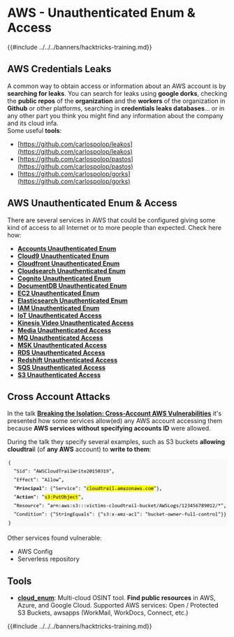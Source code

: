 # AWS - Unauthenticated Enum & Access

{{#include ../../../banners/hacktricks-training.md}}

## AWS Credentials Leaks

A common way to obtain access or information about an AWS account is by **searching for leaks**. You can search for leaks using **google dorks**, checking the **public repos** of the **organization** and the **workers** of the organization in **Github** or other platforms, searching in **credentials leaks databases**... or in any other part you think you might find any information about the company and its cloud infa.\
Some useful **tools**:

- [https://github.com/carlospolop/leakos](https://github.com/carlospolop/leakos)
- [https://github.com/carlospolop/pastos](https://github.com/carlospolop/pastos)
- [https://github.com/carlospolop/gorks](https://github.com/carlospolop/gorks)

## AWS Unauthenticated Enum & Access

There are several services in AWS that could be configured giving some kind of access to all Internet or to more people than expected. Check here how:

- [**Accounts Unauthenticated Enum**](aws-accounts-unauthenticated-enum.md)
- [**Cloud9 Unauthenticated Enum**](https://github.com/carlospolop/hacktricks-cloud/blob/master/pentesting-cloud/aws-security/aws-unauthenticated-enum-access/broken-reference/README.md)
- [**Cloudfront Unauthenticated Enum**](aws-cloudfront-unauthenticated-enum.md)
- [**Cloudsearch Unauthenticated Enum**](https://github.com/carlospolop/hacktricks-cloud/blob/master/pentesting-cloud/aws-security/aws-unauthenticated-enum-access/broken-reference/README.md)
- [**Cognito Unauthenticated Enum**](aws-cognito-unauthenticated-enum.md)
- [**DocumentDB Unauthenticated Enum**](aws-documentdb-enum.md)
- [**EC2 Unauthenticated Enum**](aws-ec2-unauthenticated-enum.md)
- [**Elasticsearch Unauthenticated Enum**](aws-elasticsearch-unauthenticated-enum.md)
- [**IAM Unauthenticated Enum**](aws-iam-and-sts-unauthenticated-enum.md)
- [**IoT Unauthenticated Access**](aws-iot-unauthenticated-enum.md)
- [**Kinesis Video Unauthenticated Access**](aws-kinesis-video-unauthenticated-enum.md)
- [**Media Unauthenticated Access**](aws-media-unauthenticated-enum.md)
- [**MQ Unauthenticated Access**](aws-mq-unauthenticated-enum.md)
- [**MSK Unauthenticated Access**](aws-msk-unauthenticated-enum.md)
- [**RDS Unauthenticated Access**](aws-rds-unauthenticated-enum.md)
- [**Redshift Unauthenticated Access**](aws-redshift-unauthenticated-enum.md)
- [**SQS Unauthenticated Access**](aws-sqs-unauthenticated-enum.md)
- [**S3 Unauthenticated Access**](aws-s3-unauthenticated-enum.md)

## Cross Account Attacks

In the talk [**Breaking the Isolation: Cross-Account AWS Vulnerabilities**](https://www.youtube.com/watch?v=JfEFIcpJ2wk) it's presented how some services allow(ed) any AWS account accessing them because **AWS services without specifying accounts ID** were allowed.

During the talk they specify several examples, such as S3 buckets **allowing cloudtrai**l (of **any AWS** account) to **write to them**:

![](<../../../images/image (260).png>)

Other services found vulnerable:

- AWS Config
- Serverless repository

## Tools

- [**cloud_enum**](https://github.com/initstring/cloud_enum): Multi-cloud OSINT tool. **Find public resources** in AWS, Azure, and Google Cloud. Supported AWS services: Open / Protected S3 Buckets, awsapps (WorkMail, WorkDocs, Connect, etc.)

{{#include ../../../banners/hacktricks-training.md}}
